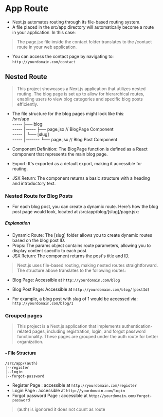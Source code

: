 # App Route

- Next.js automates routing through its file-based routing system. 
- A file placed in the src/app directory will automatically become a route in your application. 
In this case:
> The page.jsx file inside the contact folder translates to the /contact route in your web application. 
- You can access the contact page by navigating to:
 ` http://yourdomain.com/contact `

## Nested Route
>This project showcases a Next.js application that utilizes nested routing. The blog page is set up to allow for hierarchical routes, enabling users to view blog categories and specific blog posts efficiently.

- The file structure for the blog pages might look like this: <br/>
/src/app <br/>
----- ├── blog <br/>
-----  │-----   ├── page.jsx         // BlogPage Component <br/> 
-----  │   └── [slug] <br/>
-----  │-------       └── page.jsx      // Blog Post Component

- Component Definition: The BlogPage function is defined as a React component that represents the main blog page.
- Export: It's exported as a default export, making it accessible for routing.
- JSX Return: The component returns a basic structure with a heading and introductory text.

### Nested Route for Blog Posts
- For each blog post, you can create a dynamic route. Here’s how the blog post page would look, located at /src/app/blog/[slug]/page.jsx:

##### Explanation
- Dynamic Route: The [slug] folder allows you to create dynamic routes based on the blog post ID.
- Props: The params object contains route parameters, allowing you to display content specific to each post.
- JSX Return: The component returns the post's title and ID.

> Next.js uses file-based routing, making nested routes straightforward. <br/>
> The structure above translates to the following routes:

- Blog Page: Accessible at
`http://yourdomain.com/blog`

- Blog Post Page: Accessible at
`http://yourdomain.com/blog/[postId]`

- For example, a blog post with slug of 1 would be accessed via:
`http://yourdomain.com/blog/1`

### Grouped pages
> This project is a Next.js application that implements authentication-related pages, including registration, login, and forgot password functionality. These pages are grouped under the auth route for better organization.

#### - File Structure
`/src/app/(auth)`  
`|--register` <br/>
`|--login`<br/>
`|--forgot-password`
- Register Page : accessible at
`http://yourdomain.com/register`
- Login Page : accessible at
`http://yourdomain.com/login`
- Forgot password Page : accessible at
`http://yourdomain.com/forgot-password`

>(auth) is igonored it does not count as route
